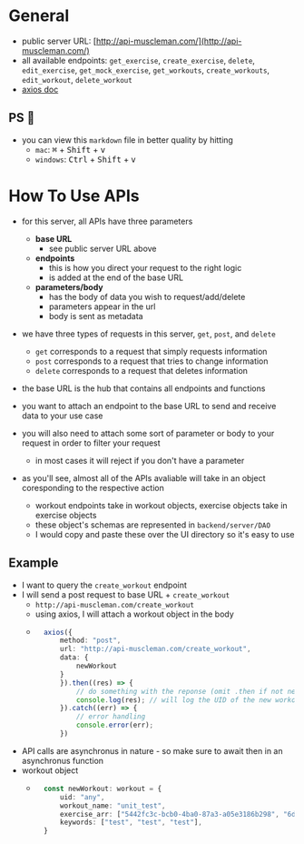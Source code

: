 # General
- public server URL: [http://api-muscleman.com/](http://api-muscleman.com/)
- all available endpoints: `get_exercise`, `create_exercise`, `delete`, `edit_exercise`, `get_mock_exercise`, `get_workouts`, `create_workouts`, `edit_workout`, `delete_workout`
- [axios doc](https://axios-http.com/docs/api_intro)

## PS 👀
- you can view this `markdown` file in better quality by hitting
    - `mac`: <kbd>&#8984;</kbd> + <kbd>Shift</kbd> + <kbd>v</kbd>
    - `windows`: <kbd>Ctrl</kbd> + <kbd>Shift</kbd> + <kbd>v</kbd>

# How To Use APIs
- for this server, all APIs have three parameters 
    - **base URL**
        - see public server URL above
    - **endpoints** 
        - this is how you direct your request to the right logic 
        - is added at the end of the base URL
    - **parameters/body**
        - has the body of data you wish to request/add/delete
        - parameters appear in the url 
        - body is sent as metadata
- we have three types of requests in this server, `get`, `post`, and `delete`
    - `get` corresponds to a request that simply requests information
    - `post` corresponds to a request that tries to change information
    - `delete` corresponds to a request that deletes information

- the base URL is the hub that contains all endpoints and functions
- you want to attach an endpoint to the base URL to send and receive data to your use case
- you will also need to attach some sort of parameter or body to your request in order to filter your request
    - in most cases it will reject if you don't have a parameter

- as you'll see, almost all of the APIs avaliable will take in an object coresponding to the respective action
    - workout endpoints take in workout objects, exercise objects take in exercise objects
    - these object's schemas are represented in `backend/server/DAO`
    - I would copy and paste these over the UI directory so it's easy to use

## Example
- I want to query the `create_workout` endpoint
- I will send a post request to base URL + `create_workout`
    - `http://api-muscleman.com/create_workout`
    - using axios, I will attach a workout object in the body
    - ```typescript
        axios({
            method: "post",
            url: "http://api-muscleman.com/create_workout",
            data: {
                newWorkout
            }
            }).then((res) => {
                // do something with the reponse (omit .then if not needed)
                console.log(res); // will log the UID of the new workout
            }).catch((err) => {
                // error handling
                console.error(err);
            })
        ```
- API calls are asynchronus in nature - so make sure to await then in an asynchronus function
- workout object 
    - ```typescript
        const newWorkout: workout = {
            uid: "any",
            workout_name: "unit_test",
            exercise_arr: ["5442fc3c-bcb0-4ba0-87a3-a05e3186b298", "6d481883-a599-44d5-9c45-8e4f57e6d917"],
            keywords: ["test", "test", "test"],
        }
        ```